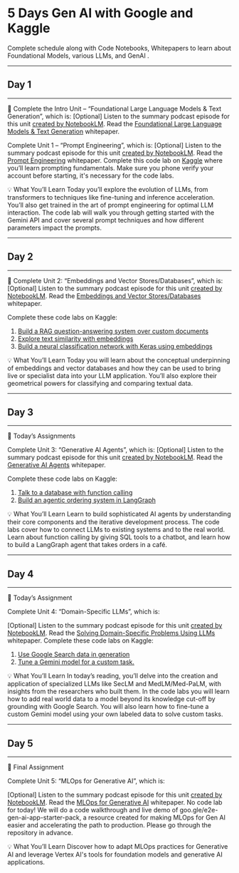 # 5 Days Gen AI with Google and Kaggle
Complete schedule along with Code Notebooks, Whitepapers to learn about Foundational Models, various LLMs, and GenAI . 

---------
## Day 1
---------
🎒 Complete the Intro Unit – “Foundational Large Language Models & Text Generation”, which is:
[Optional] Listen to the summary podcast episode for this unit [created by NotebookLM](https://www.youtube.com/watch?v=mQDlCZZsOyo).
Read the [Foundational Large Language Models & Text Generation](https://github.com/ankitaguhaoakland/GenAI-5DaysKaggle/blob/main/whitepaper_Foundational%20Large%20Language%20models%20%26%20text%20generation.pdf) whitepaper.

Complete Unit 1 – “Prompt Engineering”, which is:
[Optional] Listen to the summary podcast episode for this unit [created by NotebookLM](https://www.youtube.com/watch?v=F_hJ2Ey4BNc).
Read the [Prompt Engineering](https://github.com/ankitaguhaoakland/GenAI-5DaysKaggle/blob/main/Newwhitepaper_Prompt%20Engineering_v4.pdf) whitepaper.
Complete this code lab on [Kaggle](https://github.com/ankitaguhaoakland/GenAI-5DaysKaggle/blob/main/day-1-prompting.ipynb) where you’ll learn prompting fundamentals. Make sure you phone verify your account before starting, it's necessary for the code labs.

💡 What You’ll Learn
Today you’ll explore the evolution of LLMs, from transformers to techniques like fine-tuning and inference acceleration. You’ll also get trained in the art of prompt engineering for optimal LLM interaction.
The code lab will walk you through getting started with the Gemini API and cover several prompt techniques and how different parameters impact the prompts.

---------
## Day 2
---------
🎒 Complete Unit 2: “Embeddings and Vector Stores/Databases”, which is:
[Optional] Listen to the summary podcast episode for this unit [created by NotebookLM](https://www.youtube.com/watch?v=1CC39K76Nqs).
Read the [Embeddings and Vector Stores/Databases](https://github.com/ankitaguhaoakland/GenAI-5DaysKaggle/blob/main/whitepaper_Embeddings%20%26%20vector%20stores.pdf) whitepaper.

Complete these code labs on Kaggle:
1. [Build a RAG question-answering system over custom documents](https://github.com/ankitaguhaoakland/GenAI-5DaysKaggle/blob/main/day-2-i-document-q-a-with-rag.ipynb)
2. [Explore text similarity with embeddings](https://github.com/ankitaguhaoakland/GenAI-5DaysKaggle/blob/main/day-2-ii-embeddings-and-similarity-scores.ipynb)
3. [Build a neural classification network with Keras using embeddings](https://github.com/ankitaguhaoakland/GenAI-5DaysKaggle/blob/main/day-2-iii-classifying-embeddings-with-keras.ipynb)

💡 What You’ll Learn
Today you will learn about the conceptual underpinning of embeddings and vector databases and how they can be used to bring live or specialist data into your LLM application. You’ll also explore their geometrical powers for classifying and comparing textual data. 

---------
## Day 3
---------
🎒 Today’s Assignments

Complete Unit 3: “Generative AI Agents”, which is: [Optional] Listen to the summary podcast episode for this unit [created by NotebookLM](https://www.youtube.com/watch?v=H4gZd4BCrDQ).
Read the [Generative AI Agents](https://github.com/ankitaguhaoakland/GenAI-5DaysKaggle/blob/main/Newwhitepaper_Agents2.pdf) whitepaper.

Complete these code labs on Kaggle:
 1. [Talk to a database with function calling](https://github.com/ankitaguhaoakland/GenAI-5DaysKaggle/blob/main/day-3-i-function-calling-with-the-gemini-api.ipynb)
 2. [Build an agentic ordering system in LangGraph](https://github.com/ankitaguhaoakland/GenAI-5DaysKaggle/blob/main/day-3-ii-building-an-agent-with-langgraph.ipynb)

💡 What You’ll Learn
Learn to build sophisticated AI agents by understanding their core components and the iterative development process. The code labs cover how to connect LLMs to existing systems and to the real world. Learn about function calling by giving SQL tools to a chatbot, and learn how to build a LangGraph agent that takes orders in a café.

---------
## Day 4
---------
🎒 Today’s Assignment

Complete Unit 4: “Domain-Specific LLMs”, which is:

[Optional] Listen to the summary podcast episode for this unit [created by NotebookLM](https://www.youtube.com/watch?v=b1a4ZOQ8XdI).
Read the [Solving Domain-Specific Problems Using LLMs](https://github.com/ankitaguhaoakland/GenAI-5DaysKaggle/blob/main/Newwhitepaper_Day%204-Solving%20Domain-Specific%20problems%20using%20LLMs.pdf) whitepaper.
Complete these code labs on Kaggle:
1. [Use Google Search data in generation](https://github.com/ankitaguhaoakland/GenAI-5DaysKaggle/blob/main/day-4-i-google-search-grounding.ipynb)
2. [Tune a Gemini model for a custom task.](https://github.com/ankitaguhaoakland/GenAI-5DaysKaggle/blob/main/day-4-ii-fine-tuning-a-custom-model.ipynb)

💡 What You’ll Learn
In today’s reading, you’ll delve into the creation and application of specialized LLMs like SecLM and MedLM/Med-PaLM, with insights from the researchers who built them.
In the code labs you will learn how to add real world data to a model beyond its knowledge cut-off by grounding with Google Search.  You will also learn how to fine-tune a custom Gemini model using your own labeled data to solve custom tasks.

---------
## Day 5
---------
🎒 Final Assignment

Complete Unit 5: “MLOps for Generative AI”, which is:

[Optional] Listen to the summary podcast episode for this unit [created by NotebookLM](https://www.youtube.com/watch?v=k9S6IhiUUj4).
Read the [MLOps for Generative AI](https://github.com/ankitaguhaoakland/GenAI-5DaysKaggle/blob/main/Newwhitepaper_Day%205-Operationalizing%20Generative%20AI%20on%20Vertex%20AI.pdf) whitepaper.
No code lab for today! We will do a code walkthrough and live demo of goo.gle/e2e-gen-ai-app-starter-pack, a resource created for making MLOps for Gen AI easier and accelerating the path to production. Please go through the repository in advance.

💡 What You’ll Learn
Discover how to adapt MLOps practices for Generative AI and leverage Vertex AI's tools for foundation models and generative AI applications.
